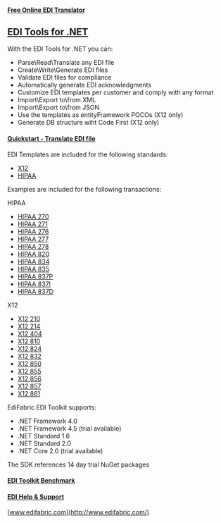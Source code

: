 #### [Free Online EDI Translator](https://www.edifabric.com/edi-api.html)

## [EDI Tools for .NET](https://www.edifabric.com/edi-framework-features.html) 

With the EDI Tools for .NET you can:

* Parse\Read\Translate any EDI file
* Create\Write\Generate EDI files
* Validate EDI files for compliance
* Automatically generate EDI acknowledgments
* Customize EDI templates per customer and comply with any format
* Import\Export to\from XML
* Import\Export to\from JSON
* Use the templates as entityFramework POCOs (X12 only)
* Generate DB structure wiht Code First (X12 only)

#### [Quickstart - Translate EDI file](https://support.edifabric.com/hc/en-us/articles/360000280532)

EDI Templates are included for the following standards:

* [X12](https://support.edifabric.com/hc/en-us/sections/360000067292-X12-Resources)
* [HIPAA](https://support.edifabric.com/hc/en-us/articles/360000372751-HIPAA-templates-270-271-276-277-278-834-835-837)

Examples are included for the following transactions:

HIPAA
* [HIPAA 270](https://github.com/EdiFabric/Sdk/tree/master/EdiFabric.Sdk.Hipaa.T270)
* [HIPAA 271](https://github.com/EdiFabric/Sdk/tree/master/EdiFabric.Sdk.Hipaa.T271)
* [HIPAA 276](https://github.com/EdiFabric/Sdk/tree/master/EdiFabric.Sdk.Hipaa.T276)
* [HIPAA 277](https://github.com/EdiFabric/Sdk/tree/master/EdiFabric.Sdk.Hipaa.T277)
* [HIPAA 278](https://github.com/EdiFabric/Sdk/tree/master/EdiFabric.Sdk.Hipaa.T278)
* [HIPAA 820](https://github.com/EdiFabric/Sdk/tree/master/EdiFabric.Sdk.Hipaa.T820)
* [HIPAA 834](https://github.com/EdiFabric/Sdk/tree/master/EdiFabric.Sdk.Hipaa.T834)
* [HIPAA 835](https://github.com/EdiFabric/Sdk/tree/master/EdiFabric.Sdk.Hipaa.T835)
* [HIPAA 837P](https://github.com/EdiFabric/Sdk/tree/master/EdiFabric.Sdk.Hipaa.T837P)
* [HIPAA 837I](https://github.com/EdiFabric/Sdk/tree/master/EdiFabric.Sdk.Hipaa.T837I)
* [HIPAA 837D](https://github.com/EdiFabric/Sdk/tree/master/EdiFabric.Sdk.Hipaa.T837D)

X12
* [X12 210](https://github.com/EdiFabric/X12-Examples/blob/master/EdiFabric.Examples.X12.T210/Program.cs)
* [X12 214](https://github.com/EdiFabric/X12-Examples/blob/master/EdiFabric.Examples.X12.T214/Program.cs)
* [X12 404](https://github.com/EdiFabric/X12-Examples/blob/master/EdiFabric.Examples.X12.T404/Program.cs)
* [X12 810](https://github.com/EdiFabric/X12-Examples/blob/master/EdiFabric.Examples.X12.T810/Program.cs)
* [X12 824](https://github.com/EdiFabric/X12-Examples/blob/master/EdiFabric.Examples.X12.T824/Program.cs)
* [X12 832](https://github.com/EdiFabric/X12-Examples/blob/master/EdiFabric.Examples.X12.T832/Program.cs)
* [X12 850](https://github.com/EdiFabric/X12-Examples/blob/master/EdiFabric.Examples.X12.T850/Program.cs)
* [X12 855](https://github.com/EdiFabric/X12-Examples/blob/master/EdiFabric.Examples.X12.T855/Program.cs)
* [X12 856](https://github.com/EdiFabric/X12-Examples/blob/master/EdiFabric.Examples.X12.T856/Program.cs)
* [X12 857](https://github.com/EdiFabric/X12-Examples/blob/master/EdiFabric.Examples.X12.T857/Program.cs)
* [X12 861](https://github.com/EdiFabric/X12-Examples/blob/master/EdiFabric.Examples.X12.T861/Program.cs)

EdiFabric EDI Toolkit supports:

* .NET Framework 4.0
* .NET Framework 4.5 (trial available)
* .NET Standard 1.6
* .NET Standard 2.0
* .NET Core 2.0 (trial available)

The SDK references 14 day trial NuGet packages

#### [EDI Toolkit Benchmark](https://support.edifabric.com/hc/en-us/articles/360002327372-EDI-Parser-Benchmark)
#### [EDI Help & Support](https://support.edifabric.com/hc/en-us)

[www.edifabric.com](http://www.edifabric.com/)
